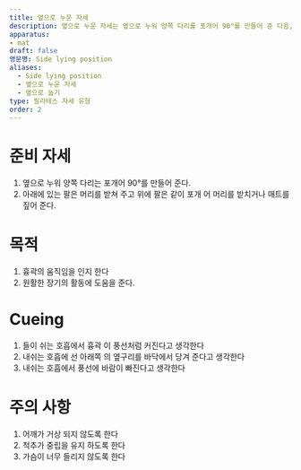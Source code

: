 ```yaml
---
title: 옆으로 누운 자세
description: 옆으로 누운 자세는 옆으로 누워 양쪽 다리를 포개어 90°를 만들어 준 다음, 아래에 있는 팔은 머리를 받쳐 주고 위에 팔은 같이 포개어 머리를 받치거나 매트를 짚어 주는 자세를 의미한다.
apparatus: 
- mat
draft: false
영문명: Side lying position
aliases:
  - Side lying position
  - 옆으로 누운 자세
  - 옆으로 눕기
type: 필라테스 자세 유형
order: 2
---
```


# 준비 자세

1. 옆으로 누워 양쪽 다리는 포개어 90°를 만들어 준다.
2. 아래에 있는 팔은 머리를 받쳐 주고 위에 팔은 같이 포개 어 머리를 받치거나 매트를 짚어 준다.

# 목적

1. 흉곽의 움직임을 인지 한다
2. 원활한 장기의 활동에 도움을 준다.

# Cueing

1. 들이 쉬는 호흡에서 흉곽 이 풍선처럼 커진다고 생각한다
2. 내쉬는 호흡에 선 아래쪽 의 옆구리를 바닥에서 당겨 준다고 생각한다
3. 내쉬는 호흡에서 풍선에 바람이 빠진다고 생각한다

# 주의 사항

1. 어깨가 거상 되지 않도록 한다
2. 척추가 중립을 유지 하도록 한다
3. 가슴이 너무 들리지 않도록 한다
